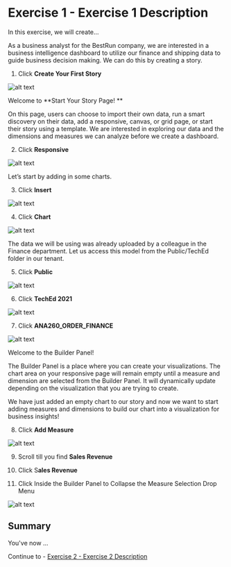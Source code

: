 # Exercise 1 - Exercise 1 Description

In this exercise, we will create...

As a business analyst for the BestRun company, we are interested in a business intelligence dashboard to utilize our finance and shipping data to guide business decision making. We can do this by creating a story. 

1. Click **Create Your First Story**

![alt text](https://github.com/SAP-samples/teched2021-ANA260/blob/1197ce5c47a4c2820bbfecb5590fa0fbbaa69a3c/exercises/ex1/images/Image%201.png)

Welcome to **Start Your Story Page! **
  
On this page, users can choose to import their own data, run a smart discovery on their data, add a responsive, canvas, or grid page, or start their story using a template. We are interested in exploring our data and the dimensions and measures we can analyze before we create a dashboard. 

2. Click **Responsive** 

![alt text](https://github.com/SAP-samples/teched2021-ANA260/blob/e204a03413e854f5807a951718ca4f324924eae0/exercises/ex1/images/image%202.png)


Let’s start by adding in some charts. 

3. Click **Insert** 

![alt text](https://github.com/SAP-samples/teched2021-ANA260/blob/e55ed14b28058fb3f6e97a6880919a883d1bb21b/exercises/ex1/images/image%203.png)


4. Click **Chart**

![alt text](https://github.com/SAP-samples/teched2021-ANA260/blob/main/exercises/ex1/images/Image%204.png)


The data we will be using was already uploaded by a colleague in the Finance department. Let us access this model from the Public/TechEd folder in our tenant. 

5. Click **Public**

![alt text](https://github.com/SAP-samples/teched2021-ANA260/blob/main/exercises/ex1/images/image%205.png)

6. Click **TechEd 2021**

![alt text](https://github.com/SAP-samples/teched2021-ANA260/blob/main/exercises/ex1/images/image%206.png)

7. Click **ANA260_ORDER_FINANCE**

![alt text](https://github.com/SAP-samples/teched2021-ANA260/blob/main/exercises/ex1/images/Image%207.png)

Welcome to the Builder Panel!  
  
The Builder Panel is a place where you can create your visualizations. The chart area on your responsive page will remain empty until a measure and dimension are selected from the Builder Panel. It will dynamically update depending on the visualization that you are trying to create.  
  
We have just added an empty chart to our story and now we want to start adding measures and dimensions to build our chart into a visualization for business insights! 

8. Click **Add Measure**

![alt text](https://github.com/SAP-samples/teched2021-ANA260/blob/main/exercises/ex1/images/image%208.png)

9. Scroll till you find **Sales Revenue**

10. Click S**ales Revenue**

11. Click Inside the Builder Panel to Collapse the Measure Selection Drop Menu

![alt text](https://github.com/SAP-samples/teched2021-ANA260/blob/main/exercises/ex1/images/Image%209.png)

## Summary

You've now ...

Continue to - [Exercise 2 - Exercise 2 Description](../ex2/README.md)

